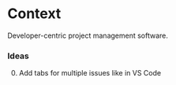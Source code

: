 # Context

Developer-centric project management software.

### Ideas

0. Add tabs for multiple issues like in VS Code
